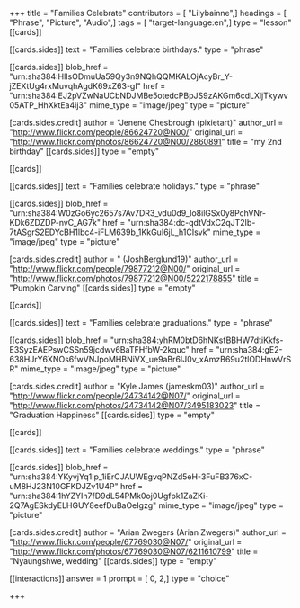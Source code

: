 +++
title = "Families Celebrate"
contributors = [ "Lilybainne",]
headings = [ "Phrase", "Picture", "Audio",]
tags = [ "target-language:en",]
type = "lesson"
[[cards]]

[[cards.sides]]
text = "Families celebrate birthdays."
type = "phrase"

[[cards.sides]]
blob_href = "urn:sha384:HlIsODmuUa59Qy3n9NQhQQMKALOjAcyBr_Y-jZEXtUg4rxMuvqhAgdK69xZ63-gI"
href = "urn:sha384:EJ2pVZwNaUCbNDJMBe5otedcPBpJS9zAKGm6cdLXljTkywv05ATP_HhXktEa4ij3"
mime_type = "image/jpeg"
type = "picture"

[cards.sides.credit]
author = "Jenene Chesbrough (pixietart)"
author_url = "http://www.flickr.com/people/86624720@N00/"
original_url = "http://www.flickr.com/photos/86624720@N00/2860891"
title = "my 2nd birthday"
[[cards.sides]]
type = "empty"

[[cards]]

[[cards.sides]]
text = "Families celebrate holidays."
type = "phrase"

[[cards.sides]]
blob_href = "urn:sha384:W0zGo6yc2657s7Av7DR3_vdu0d9_Io8ilGSx0y8PchVNr-KDk6ZDZDP-nvC_AG7k"
href = "urn:sha384:dc-qdtVdxC2qJT2Ib-7tASgrS2EDYcBH1lbc4-iFLM639b_1KkGuI6jL_h1CIsvk"
mime_type = "image/jpeg"
type = "picture"

[cards.sides.credit]
author = " (JoshBerglund19)"
author_url = "http://www.flickr.com/people/79877212@N00/"
original_url = "http://www.flickr.com/photos/79877212@N00/5222178855"
title = "Pumpkin Carving"
[[cards.sides]]
type = "empty"

[[cards]]

[[cards.sides]]
text = "Families celebrate graduations."
type = "phrase"

[[cards.sides]]
blob_href = "urn:sha384:yhRM0btD6hNKsfBBHW7dtiKkfs-E3SyzEAEPswCSSn59jcdwv6BaTFHfbW-2kquc"
href = "urn:sha384:gE2-638HJrY6XNOs6fwVNJpoMHBNiVX_ue9aBr6IJ0v_xAmzB69u2tlODHnwVrSR"
mime_type = "image/jpeg"
type = "picture"

[cards.sides.credit]
author = "Kyle James (jameskm03)"
author_url = "http://www.flickr.com/people/24734142@N07/"
original_url = "http://www.flickr.com/photos/24734142@N07/3495183023"
title = "Graduation Happiness"
[[cards.sides]]
type = "empty"

[[cards]]

[[cards.sides]]
text = "Families celebrate weddings."
type = "phrase"

[[cards.sides]]
blob_href = "urn:sha384:YKyvjYq1Ip_1iErCJAUWEgvqPNZd5eH-3FuFB376xC-uM8HJ23N10GFKDJZv1U4P"
href = "urn:sha384:1hYZYIn7fD9dL54PMk0oj0Ugfpk1ZaZKi-2Q7AgESkdyELHGUY8eefDuBaOeIgzg"
mime_type = "image/jpeg"
type = "picture"

[cards.sides.credit]
author = "Arian Zwegers (Arian Zwegers)"
author_url = "http://www.flickr.com/people/67769030@N07/"
original_url = "http://www.flickr.com/photos/67769030@N07/6211610799"
title = "Nyaungshwe, wedding"
[[cards.sides]]
type = "empty"

[[interactions]]
answer = 1
prompt = [ 0, 2,]
type = "choice"

+++
